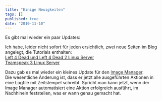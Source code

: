 ```yaml
---
title: "Einige Neuigkeiten"
tags: []
published: true
date: "2010-11-10"
---
```


Es gibt mal wieder ein paar Updates:

Ich habe, leider nicht sofort für jeden ersichtlich, zwei neue Seiten im Blog angelegt, die Tutorials enthalten:  
[Left 4 Dead und Left 4 Dead 2 Linux Server](/?page_id=668)  
[Teamspeak 3 Linux Server](/?page_id=678)

Dazu gab es mal wieder ein kleines Update für den [Image Manager](/?page_id=633).  
Die wesentliche Änderung ist, dass er jetzt alle ausgeführten Aktionen in eine Logfile mit Zeitstempel schreibt. Spricht man kann jetzt, wenn der Image Manager automatisiert eine Aktion erfolgreich ausführt, im Nachhinein feststellen, was er wann genau gemacht hat.

